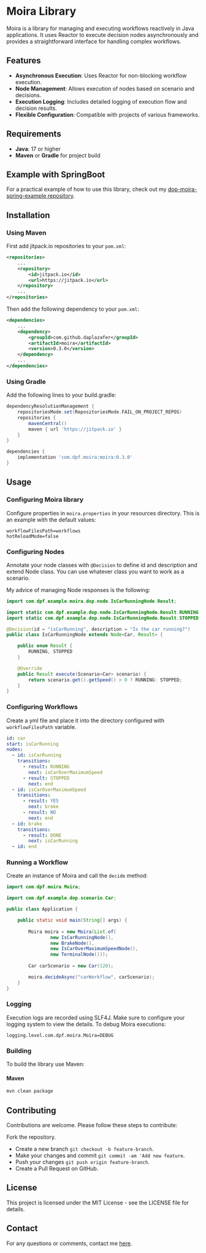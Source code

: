 # Moira Library

Moira is a library for managing and executing workflows reactively in Java applications. It uses Reactor to execute decision nodes asynchronously and provides a straightforward interface for handling complex workflows.

## Features

- **Asynchronous Execution**: Uses Reactor for non-blocking workflow execution.
- **Node Management**: Allows execution of nodes based on scenario and decisions.
- **Execution Logging**: Includes detailed logging of execution flow and decision results.
- **Flexible Configuration**: Compatible with projects of various frameworks.

## Requirements

- **Java**: 17 or higher
- **Maven** or **Gradle** for project build

## Example with SpringBoot

For a practical example of how to use this library, check out my [dop-moira-spring-example repository](https://github.com/daplazafer/dop-moira-spring-example).

## Installation

### Using Maven

First add jitpack.io repositories to your `pom.xml`:

```xml
<repositories>
    ...
    <repository>
        <id>jitpack.io</id>
        <url>https://jitpack.io</url>
    </repository>
    ...
</repositories>
```

Then add the following dependency to your `pom.xml`:

```xml
<dependencies>
    ...
    <dependency>
        <groupId>com.github.daplazafer</groupId>
        <artifactId>moira</artifactId>
        <version>0.3.0</version>
    </dependency>
    ...
</dependencies>
```

### Using Gradle

Add the following lines to your build.gradle:

```groovy
dependencyResolutionManagement {
    repositoriesMode.set(RepositoriesMode.FAIL_ON_PROJECT_REPOS)
    repositories {
        mavenCentral()
        maven { url 'https://jitpack.io' }
    }
}
```

```groovy
dependencies {
    implementation 'com.dpf.moira:moira:0.3.0'
}
```

## Usage

### Configuring Moira library

Configure properties in `moira.properties` in your resources directory. This is an example with the default values:

```properties
workflowFilesPath=workflows
hotReloadMode=false
```

### Configuring Nodes

Annotate your node classes with `@Decision` to define id and description and extend Node class. You can use whatever class you want to work as a scenario.

My advice of managing Node responses is the following:

```java
import com.dpf.example.moira.dop.node.IsCarRunningNode.Result;

import static com.dpf.example.dop.node.IsCarRunningNode.Result.RUNNING;
import static com.dpf.example.dop.node.IsCarRunningNode.Result.STOPPED;

@Decision(id = "isCarRunning", description = "Is the car running?")
public class IsCarRunningNode extends Node<Car, Result> {

    public enum Result {
        RUNNING, STOPPED
    }

    @Override
    public Result execute(Scenario<Car> scenario) {
        return scenario.get().getSpeed() > 0 ? RUNNING: STOPPED;
    }
}

```

### Configuring Workflows

Create a yml file and place it into the directory configured with `workflowFilesPath` variable. 

```yml
id: car
start: isCarRunning
nodes:
  - id: isCarRunning
    transitions:
      - result: RUNNING
        next: isCarOverMaximumSpeed
      - result: STOPPED
        next: end
  - id: isCarOverMaximumSpeed
    transitions:
      - result: YES
        next: brake
      - result: NO
        next: end
  - id: brake
    transitions:
      - result: DONE
        next: isCarRunning
  - id: end
```

### Running a Workflow

Create an instance of Moira and call the `decide` method:

```java
import com.dpf.moira.Moira;

import com.dpf.example.dop.scenario.Car;

public class Application {

    public static void main(String[] args) {
        
        Moira moira = new Moira(List.of(
                new IsCarRunningNode(), 
                new BrakeNode(), 
                new IsCarOverMaximumSpeedNode(), 
                new TerminalNode()));
        
        Car carScenario = new Car(120);

        moira.decideAsync("carWorkflow", carScenario);
    }
}
```

### Logging

Execution logs are recorded using SLF4J. Make sure to configure your logging system to view the details. To debug Moira executions:

```properties
logging.level.com.dpf.moira.Moira=DEBUG
```

### Building

To build the library use Maven:

#### Maven
```bash
mvn clean package
```

## Contributing

Contributions are welcome. Please follow these steps to contribute:

Fork the repository.
- Create a new branch `git checkout -b feature-branch`.
- Make your changes and commit `git commit -am 'Add new feature`.
- Push your changes `git push origin feature-branch`.
- Create a Pull Request on GitHub.

## License

This project is licensed under the MIT License - see the LICENSE file for details.

## Contact

For any questions or comments, contact me [here](mailto:dpf220691@gmail.com).

